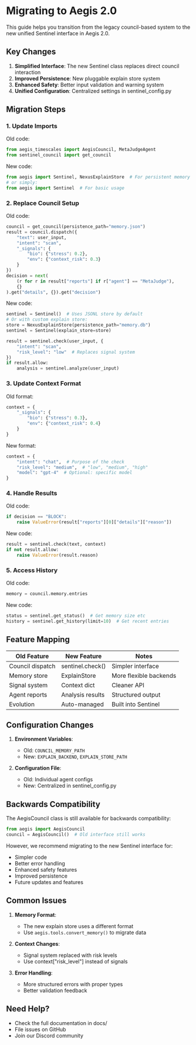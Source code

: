 # Migrating to Aegis 2.0

This guide helps you transition from the legacy council-based system to the new unified Sentinel interface in Aegis 2.0.

## Key Changes

1. **Simplified Interface**: The new Sentinel class replaces direct council interaction
2. **Improved Persistence**: New pluggable explain store system
3. **Enhanced Safety**: Better input validation and warning system
4. **Unified Configuration**: Centralized settings in sentinel_config.py

## Migration Steps

### 1. Update Imports

Old code:
```python
from aegis_timescales import AegisCouncil, MetaJudgeAgent
from sentinel_council import get_council
```

New code:
```python
from aegis import Sentinel, NexusExplainStore  # For persistent memory
# or simply:
from aegis import Sentinel  # For basic usage
```

### 2. Replace Council Setup

Old code:
```python
council = get_council(persistence_path="memory.json")
result = council.dispatch({
    "text": user_input,
    "intent": "scan",
    "_signals": {
        "bio": {"stress": 0.2},
        "env": {"context_risk": 0.3}
    }
})
decision = next(
    (r for r in result["reports"] if r["agent"] == "MetaJudge"), 
    {}
).get("details", {}).get("decision")
```

New code:
```python
sentinel = Sentinel()  # Uses JSONL store by default
# Or with custom explain store:
store = NexusExplainStore(persistence_path="memory.db")
sentinel = Sentinel(explain_store=store)

result = sentinel.check(user_input, {
    "intent": "scan",
    "risk_level": "low"  # Replaces signal system
})
if result.allow:
    analysis = sentinel.analyze(user_input)
```

### 3. Update Context Format

Old format:
```python
context = {
    "_signals": {
        "bio": {"stress": 0.3},
        "env": {"context_risk": 0.4}
    }
}
```

New format:
```python
context = {
    "intent": "chat",  # Purpose of the check
    "risk_level": "medium",  # "low", "medium", "high"
    "model": "gpt-4"  # Optional: specific model
}
```

### 4. Handle Results

Old code:
```python
if decision == "BLOCK":
    raise ValueError(result["reports"][0]["details"]["reason"])
```

New code:
```python
result = sentinel.check(text, context)
if not result.allow:
    raise ValueError(result.reason)
```

### 5. Access History

Old code:
```python
memory = council.memory.entries
```

New code:
```python
status = sentinel.get_status()  # Get memory size etc
history = sentinel.get_history(limit=10)  # Get recent entries
```

## Feature Mapping

| Old Feature | New Feature | Notes |
|------------|-------------|--------|
| Council dispatch | sentinel.check() | Simpler interface |
| Memory store | ExplainStore | More flexible backends |
| Signal system | Context dict | Cleaner API |
| Agent reports | Analysis results | Structured output |
| Evolution | Auto-managed | Built into Sentinel |

## Configuration Changes

1. **Environment Variables**:
   - Old: `COUNCIL_MEMORY_PATH`
   - New: `EXPLAIN_BACKEND`, `EXPLAIN_STORE_PATH`

2. **Configuration File**:
   - Old: Individual agent configs
   - New: Centralized in sentinel_config.py

## Backwards Compatibility

The AegisCouncil class is still available for backwards compatibility:

```python
from aegis import AegisCouncil
council = AegisCouncil()  # Old interface still works
```

However, we recommend migrating to the new Sentinel interface for:
- Simpler code
- Better error handling
- Enhanced safety features
- Improved persistence
- Future updates and features

## Common Issues

1. **Memory Format**: 
   - The new explain store uses a different format
   - Use `aegis.tools.convert_memory()` to migrate data

2. **Context Changes**:
   - Signal system replaced with risk levels
   - Use context["risk_level"] instead of signals

3. **Error Handling**:
   - More structured errors with proper types
   - Better validation feedback

## Need Help?

- Check the full documentation in docs/
- File issues on GitHub
- Join our Discord community
